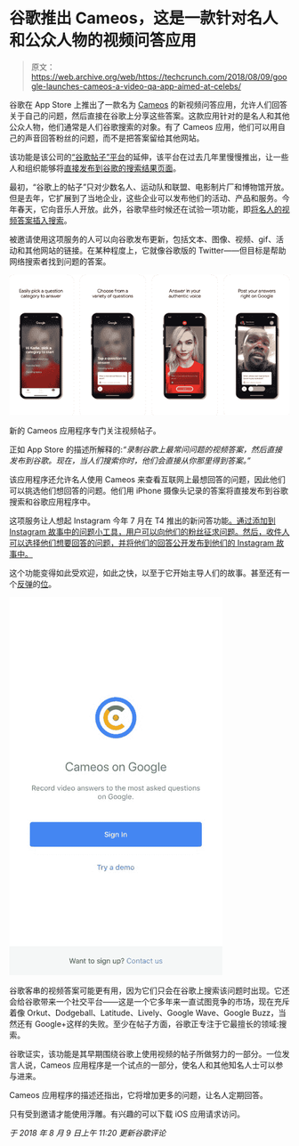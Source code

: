 # 谷歌推出 Cameos，这是一款针对名人和公众人物的视频问答应用

> 原文：<https://web.archive.org/web/https://techcrunch.com/2018/08/09/google-launches-cameos-a-video-qa-app-aimed-at-celebs/>

谷歌在 App Store 上推出了一款名为 [Cameos](https://web.archive.org/web/20230328144945/https://itunes.apple.com/US/app/id1243089585) 的新视频问答应用，允许人们回答关于自己的问题，然后直接在谷歌上分享这些答案。这款应用针对的是名人和其他公众人物，他们通常是人们谷歌搜索的对象。有了 Cameos 应用，他们可以用自己的声音回答粉丝的问题，而不是把答案留给其他网站。

该功能是该公司的[“谷歌帖子”平台](https://web.archive.org/web/20230328144945/https://posts.withgoogle.com/)的延伸，该平台在过去几年里慢慢推出，让一些人和组织能够将[直接发布到谷歌的搜索结果页面](https://web.archive.org/web/20230328144945/https://posts.withgoogle.com/us)。

最初，“谷歌上的帖子”只对少数名人、运动队和联盟、电影制片厂和博物馆开放。但是去年，它扩展到了当地企业，这些企业可以发布他们的活动、产品和服务。今年春天，它向音乐人开放。此外，谷歌早些时候还在试验一项功能，即[将名人的视频答案插入搜索](https://web.archive.org/web/20230328144945/https://techcrunch.com/2017/12/07/googles-mobile-search-results-now-include-videos-of-celebs-answering-your-questions/)。

被邀请使用这项服务的人可以向谷歌发布更新，包括文本、图像、视频、gif、活动和其他网站的链接。在某种程度上，它就像谷歌版的 Twitter——但目标是帮助网络搜索者找到问题的答案。

![](img/06f8fc2f49dd0ee4fa164f93305a7abd.png)

新的 Cameos 应用程序专门关注视频帖子。

正如 App Store 的描述所解释的:*“录制谷歌上最常问问题的视频答案，然后直接发布到谷歌。现在，当人们搜索你时，他们会直接从你那里得到答案。”*

该应用程序还允许名人使用 Cameos 来查看互联网上最想回答的问题，因此他们可以挑选他们想回答的问题。他们用 iPhone 摄像头记录的答案将直接发布到谷歌搜索和谷歌应用程序中。

这项服务让人想起 Instagram 今年 7 月在 T4 推出的新问答功能[。通过添加到 Instagram 故事中的问题小工具，用户可以向他们的粉丝征求问题。然后，收件人可以选择他们想要回答的问题，并将他们的回答公开发布到他们的 Instagram 故事中。](https://web.archive.org/web/20230328144945/https://techcrunch.com/2018/07/10/instagram-continues-to-promote-stories-interactivity-with-new-qa-widget/)

这个功能变得如此受欢迎，如此之快，以至于它开始主导人们的故事。甚至还有一个[反弹](https://web.archive.org/web/20230328144945/https://twitter.com/KramerR3/status/1017147932909416448)的[位](https://web.archive.org/web/20230328144945/https://twitter.com/Jordan_Coombe/status/1017084285117968386)。

![](img/60f8f01b8e13420309f3ee6875d1f714.png)

谷歌客串的视频答案可能更有用，因为它们只会在谷歌上搜索该问题时出现。它还会给谷歌带来一个社交平台——这是一个它多年来一直试图竞争的市场，现在充斥着像 Orkut、Dodgeball、Latitude、Lively、Google Wave、Google Buzz，当然还有 Google+这样的失败。至少在帖子方面，谷歌正专注于它最擅长的领域:搜索。

谷歌证实，该功能是其早期围绕谷歌上使用视频的帖子所做努力的一部分。一位发言人说，Cameos 应用程序是一个试点的一部分，使名人和其他知名人士可以参与进来。

Cameos 应用程序的描述还指出，它将增加更多的问题，让名人定期回答。

只有受到邀请才能使用浮雕。有兴趣的可以下载 iOS 应用请求访问。

*于 2018 年 8 月 9 日上午 11:20 更新谷歌评论*